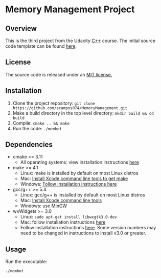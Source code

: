 # Memory Management Project

## Overview
This is the third project from the Udacity [C++](https://www.udacity.com/course/c-plus-plus-nanodegree--nd213) course. The initial source code template can be found [here](https://github.com/udacity/CppND-Memory-Management-Chatbot).

## License
The source code is released under an [MIT license.](https://opensource.org/licenses/MIT)
## Installation
1. Clone the project repository:
`git clone https://github.com/acampos074/MemoryManagement.git`
2. Make a build directory in the top level directory:
`mkdir build && cd build`
3. Compile:
`cmake .. && make`
4. Run the code:
`./membot`

## Dependencies
* cmake >= 3.11
    - All operating systems: view installation instructions [here](https://cmake.org/install/)
* make >= 4.1
  - Linux: make is installed by default on most Linux distros
  - Mac: [Install Xcode command line tools to get make](https://developer.apple.com/xcode/features/)
  - Windows: [Follow installation instructions here](http://gnuwin32.sourceforge.net/packages/make.htm)
* gcc/g++ >= 5.4
  - Linux: gcc/g++ is installed by default on most Linux distros
  - Mac: [Install Xcode command line tools](https://developer.apple.com/xcode/features/)
  - Windows: use [MinGW](http://www1.mingw.org/?tm=1&subid4=1635958285.0313210000&kw=compiler&KW1=Windows%20Development%20Software&KW2=C%20Language%20Compiler&KW3=Windows%20Server%20Virtual%20Machine&KW4=Download%20from%20High%20Security%20Cloud%20Storage&searchbox=0&domainname=0&backfill=0)
* wxWidgets >= 3.0
  - Linux: `sudo apt-get install libwxgtk3.0-dev`
  - Mac: follow installation instructions [here](https://formulae.brew.sh/formula/wxmac)
  - Follow installation instructions [here](https://wiki.wxwidgets.org/Install). Some version numbers may need to be changed in instructions to install v3.0 or greater.

## Usage
Run the executable:

`./membot`
